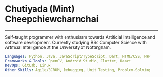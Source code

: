 # Chutiyada (Mint) Cheepchiewcharnchai

---

Self-taught programmer with enthusiasm towards Artificial Intelligence and software development. Currently studying BSc Computer Science with Artificial Intelligence at the University of Nottingham.

```yaml
Languages: Python, Java, JavaScript/TypeScript, Dart, HTML/CSS, PHP
Frameworks & Tools: OpenCV, Android Studio, Flutter, React
DevOps: GitLab, Linux
Other Skills: Agile/SCRUM, Debugging, Unit Testing, Problem-Solving
```